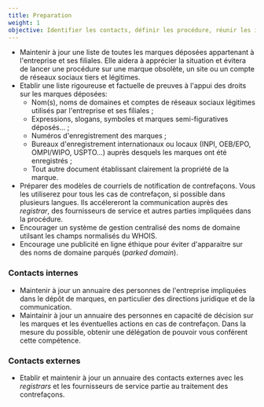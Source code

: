 ```yaml
---
title: Preparation
weight: 1
objective: Identifier les contacts, définir les procédure, réunir les informations nécessaires pour gagner du temps en cas d'incident.
---
```

- Maintenir à jour une liste de toutes les marques déposées appartenant à l'entreprise et ses filiales. Elle aidera à apprécier la situation et évitera de lancer une procédure sur une marque obsolète, un site ou un compte de réseaux sociaux tiers et légitimes.
- Etablir une liste rigoureuse et factuelle de preuves à l'appui des droits sur les marques déposées:
  - Nom(s), noms de domaines et comptes de réseaux sociaux légitimes utilisés par l'entreprise et ses filiales ;
  - Expressions, slogans, symboles et marques semi-figuratives déposés... ;
  - Numéros d'enregistrement des marques ;
  - Bureaux d'enregistrement internationaux ou locaux (INPI, OEB/EPO, OMPI/WIPO, USPTO...) auprès desquels les marques ont été enregistrés ;
  - Tout autre document établissant clairement la propriété de la marque.
- Préparer des modèles de courriels de notification de contrefaçons. Vous les utiliserez pour tous les cas de contrefaçon, si possible dans plusieurs langues. Ils accélereront la communication auprès des *registrar*, des fournisseurs de service et autres parties impliquées dans la procédure.
- Encourager un système de gestion centralisé des noms de domaine utilsant les champs normalisés du WHOIS.
- Encourage une publicité en ligne éthique pour éviter d'apparaitre sur des noms de domaine parqués (*parked domain*).

### Contacts internes

- Maintenir à jour un annuaire des personnes de l'entreprise impliquées dans le dépôt de marques, en particulier des directions juridique et de la communication.
- Maintainir à jour un annuaire des personnes en capacité de décision sur les marques et les éventuelles actions en cas de contrefaçon. Dans la mesure du possible, obtenir une délégation de pouvoir vous conférent cette compétence.

### Contacts externes

- Etablir et maintenir à jour un annuaire des contacts externes avec les *registrars* et les fournisseurs de service partie au traitement des contrefaçons.
